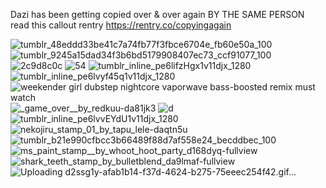 Dazi has been getting copied over & over again BY THE SAME PERSON read this callout rentry https://rentry.co/copyingagain


![tumblr_48eddd33be41c7a74fb77f3fbce6704e_fb60e50a_100](https://github.com/GRILLEDCHE3SE/GRILLEDCHE3SE/assets/151359580/c998cb74-6f84-4a44-8039-8ef28f94371a)
![tumblr_9245a15dad34f3b6bd5179908407ec73_ccf91077_100](https://github.com/GRILLEDCHE3SE/GRILLEDCHE3SE/assets/151359580/443232fe-5788-4217-820d-0163c121d83a)
![2c9d8c0c](https://github.com/GRILLEDCHE3SE/GRILLEDCHE3SE/assets/151359580/e4976663-2e11-41ee-8842-10cf87806a97)
![54](https://github.com/GRILLEDCHE3SE/GRILLEDCHE3SE/assets/151359580/34007769-f1b5-495e-997b-6fe54470c39a)
![tumblr_inline_pe6lifzHgx1v11djx_1280](https://github.com/GRILLEDCHE3SE/GRILLEDCHE3SE/assets/151359580/6c35c6e5-e48e-4814-8dc4-c41a10cbe1e6)
![tumblr_inline_pe6lvyf45q1v11djx_1280](https://github.com/GRILLEDCHE3SE/GRILLEDCHE3SE/assets/151359580/7ab5b960-03f2-4ea3-a4d4-bed74eaf8b26)
![weekender girl dubstep nightcore vaporwave bass-boosted remix must watch](https://github.com/GRILLEDCHE3SE/GRILLEDCHE3SE/assets/151359580/8cc51906-3c97-40f8-ad80-9ac1e1398540)
![_game_over__by_redkuu-da81jk3](https://github.com/GRILLEDCHE3SE/GRILLEDCHE3SE/assets/151359580/4ae52262-878d-408c-8430-67a5eaeac326)
![d](https://github.com/GRILLEDCHE3SE/GRILLEDCHE3SE/assets/151359580/b43f3a7f-903e-4c8e-b982-77a3af2f6849)
![tumblr_inline_pe6lvvEYdU1v11djx_1280](https://github.com/GRILLEDCHE3SE/GRILLEDCHE3SE/assets/151359580/2f377545-efe6-4357-9a7d-20fd33569a66)
![nekojiru_stamp_01_by_tapu_lele-daqtn5u](https://github.com/GRILLEDCHE3SE/GRILLEDCHE3SE/assets/151359580/fc347e17-aaa8-4ad9-8732-9e792c96a186)
![tumblr_b21e990cfbcc3b66489f88d7af558e24_becddbec_100](https://github.com/GRILLEDCHE3SE/GRILLEDCHE3SE/assets/151359580/f7320ff1-3e26-43c1-aeb3-6d12de70f338)
![ms_paint_stamp__by_whoot_hoot_party_d168dyq-fullview](https://github.com/GRILLEDCHE3SE/GRILLEDCHE3SE/assets/151359580/43894cb5-a2c2-4526-9768-2ea226084b8a)
![shark_teeth_stamp_by_bulletblend_da9lmaf-fullview](https://github.com/GRILLEDCHE3SE/GRILLEDCHE3SE/assets/151359580/922be4d9-8dfb-4119-81af-a29a470c65c0)
![Uploading d2ssg1y-afab1b14-f37d-4624-b275-75eeec254f42.gif…]()

